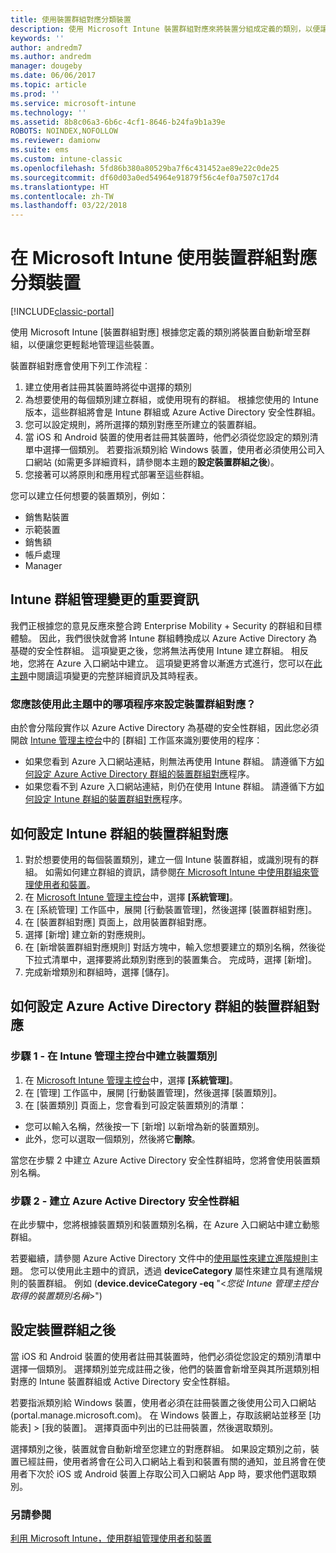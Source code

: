 ```yaml
---
title: 使用裝置群組對應分類裝置
description: 使用 Microsoft Intune 裝置群組對應來將裝置分組成定義的類別，以便讓您更輕鬆地管理那些裝置。
keywords: ''
author: andredm7
ms.author: andredm
manager: dougeby
ms.date: 06/06/2017
ms.topic: article
ms.prod: ''
ms.service: microsoft-intune
ms.technology: ''
ms.assetid: 8b8c06a3-6b6c-4cf1-8646-b24fa9b1a39e
ROBOTS: NOINDEX,NOFOLLOW
ms.reviewer: damionw
ms.suite: ems
ms.custom: intune-classic
ms.openlocfilehash: 5fd86b380a80529ba7f6c431452ae89e22c0de25
ms.sourcegitcommit: df60d03a0ed54964e91879f56c4ef0a7507c17d4
ms.translationtype: HT
ms.contentlocale: zh-TW
ms.lasthandoff: 03/22/2018
---
```

# <a name="categorize-devices-with-device-group-mapping-in-microsoft-intune"></a>在 Microsoft Intune 使用裝置群組對應分類裝置

[!INCLUDE[classic-portal](../includes/classic-portal.md)]

使用 Microsoft Intune [裝置群組對應] 根據您定義的類別將裝置自動新增至群組，以便讓您更輕鬆地管理這些裝置。 

裝置群組對應會使用下列工作流程︰
1. 建立使用者註冊其裝置時將從中選擇的類別
2. 為想要使用的每個類別建立群組，或使用現有的群組。 根據您使用的 Intune 版本，這些群組將會是 Intune 群組或 Azure Active Directory 安全性群組。
2. 您可以設定規則，將所選擇的類別對應至所建立的裝置群組。
3. 當 iOS 和 Android 裝置的使用者註冊其裝置時，他們必須從您設定的類別清單中選擇一個類別。 若要指派類別給 Windows 裝置，使用者必須使用公司入口網站 (如需更多詳細資料，請參閱本主題的**設定裝置群組之後**)。
4. 您接著可以將原則和應用程式部署至這些群組。

您可以建立任何想要的裝置類別，例如：
* 銷售點裝置
* 示範裝置
* 銷售額
* 帳戶處理
* Manager

## <a name="important-information-about-a-change-in-group-management-for-intune"></a>Intune 群組管理變更的重要資訊

我們正根據您的意見反應來整合跨 Enterprise Mobility + Security 的群組和目標體驗。 因此，我們很快就會將 Intune 群組轉換成以 Azure Active Directory 為基礎的安全性群組。 這項變更之後，您將無法再使用 Intune 建立群組。 相反地，您將在 Azure 入口網站中建立。 這項變更將會以漸進方式進行，您可以在[此主題](use-groups-to-manage-users-and-devices-with-microsoft-intune.md)中閱讀這項變更的完整詳細資訊及其時程表。

### <a name="which-procedure-in-this-topic-should-you-use-to-configure-device-group-mapping"></a>您應該使用此主題中的哪項程序來設定裝置群組對應？

由於會分階段實作以 Azure Active Directory 為基礎的安全性群組，因此您必須開啟 [Intune 管理主控台](https://manage.microsoft.com)中的 [群組] 工作區來識別要使用的程序：

-  如果您看到 Azure 入口網站連結，則無法再使用 Intune 群組。 請遵循下方[如何設定 Azure Active Directory 群組的裝置群組對應](/intune-classic/deploy-use/categorize-devices-with-device-group-mapping-in-microsoft-intune#how-to-configure-device-group-mapping-for-azure-active-directory-groups)程序。
-  如果您看不到 Azure 入口網站連結，則仍在使用 Intune 群組。 請遵循下方[如何設定 Intune 群組的裝置群組對應](/intune-classic/deploy-use/categorize-devices-with-device-group-mapping-in-microsoft-intune#how-to-configure-device-group-mapping-for-intune-groups)程序。

## <a name="how-to-configure-device-group-mapping-for-intune-groups"></a>如何設定 Intune 群組的裝置群組對應
1. 對於想要使用的每個裝置類別，建立一個 Intune 裝置群組，或識別現有的群組。 如需如何建立群組的資訊，請參閱[在 Microsoft Intune 中使用群組來管理使用者和裝置](use-groups-to-manage-users-and-devices-with-microsoft-intune.md)。
2. 在 [Microsoft Intune 管理主控台](https://manage.microsoft.com)中，選擇 **[系統管理]**。
3. 在 [系統管理] 工作區中，展開 [行動裝置管理]，然後選擇 [裝置群組對應]。
4. 在 [裝置群組對應] 頁面上，啟用裝置群組對應。
5. 選擇 [新增] 建立新的對應規則。
6. 在 [新增裝置群組對應規則] 對話方塊中，輸入您想要建立的類別名稱，然後從下拉式清單中，選擇要將此類別對應到的裝置集合。 完成時，選擇 [新增]。
7. 完成新增類別和群組時，選擇 [儲存]。



## <a name="how-to-configure-device-group-mapping-for-azure-active-directory-groups"></a>如何設定 Azure Active Directory 群組的裝置群組對應

### <a name="step-1---create-device-categories-in-the-intune-administration-console"></a>步驟 1 - 在 Intune 管理主控台中建立裝置類別
1. 在 [Microsoft Intune 管理主控台](https://manage.microsoft.com)中，選擇 **[系統管理]**。
3. 在 [管理] 工作區中，展開 [行動裝置管理]，然後選擇 [裝置類別]。
4. 在 [裝置類別] 頁面上，您會看到可設定裝置類別的清單： 
- 您可以輸入名稱，然後按一下 [新增] 以新增為新的裝置類別。
- 此外，您可以選取一個類別，然後將它**刪除**。

當您在步驟 2 中建立 Azure Active Directory 安全性群組時，您將會使用裝置類別名稱。

### <a name="step-2---create-azure-active-directory-security-groups"></a>步驟 2 - 建立 Azure Active Directory 安全性群組

在此步驟中，您將根據裝置類別和裝置類別名稱，在 Azure 入口網站中建立動態群組。

若要繼續，請參閱 Azure Active Directory 文件中的[使用屬性來建立進階規則](https://azure.microsoft.com/documentation/articles/active-directory-accessmanagement-groups-with-advanced-rules/#using-attributes-to-create-rules-for-device-objects)主題。
您可以使用此主題中的資訊，透過 **deviceCategory** 屬性來建立具有進階規則的裝置群組。
例如 (**device.deviceCategory -eq** "<*您從 Intune 管理主控台取得的裝置類別名稱*>")


## <a name="after-you-configure-device-groups"></a>設定裝置群組之後

當 iOS 和 Android 裝置的使用者註冊其裝置時，他們必須從您設定的類別清單中選擇一個類別。 選擇類別並完成註冊之後，他們的裝置會新增至與其所選類別相對應的 Intune 裝置群組或 Active Directory 安全性群組。

若要指派類別給 Windows 裝置，使用者必須在註冊裝置之後使用公司入口網站 (portal.manage.microsoft.com)。 在 Windows 裝置上，存取該網站並移至 [功能表] > [我的裝置]。 選擇頁面中列出的已註冊裝置，然後選取類別。 

選擇類別之後，裝置就會自動新增至您建立的對應群組。 如果設定類別之前，裝置已經註冊，使用者將會在公司入口網站上看到和裝置有關的通知，並且將會在使用者下次於 iOS 或 Android 裝置上存取公司入口網站 App 時，要求他們選取類別。



### <a name="see-also"></a>另請參閱
[利用 Microsoft Intune，使用群組管理使用者和裝置](use-groups-to-manage-users-and-devices-with-microsoft-intune.md)
